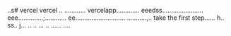 ..s# vercel
vercel
..
............
vercelapp.............
eeedss.......................
eee..............;............
 ee............................
...........,..
 take the first step......
h..
ss..
j...
..
..
...
..
......
....
